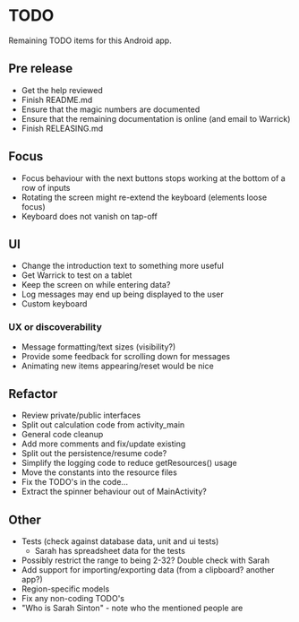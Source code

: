 # TODO

Remaining TODO items for this Android app.

## Pre release

- Get the help reviewed
- Finish README.md
- Ensure that the magic numbers are documented
- Ensure that the remaining documentation is online (and email to Warrick)
- Finish RELEASING.md


## Focus ##

- Focus behaviour with the next buttons stops working at the bottom of a row
  of inputs
- Rotating the screen might re-extend the keyboard (elements loose focus)
- Keyboard does not vanish on tap-off


## UI

- Change the introduction text to something more useful
- Get Warrick to test on a tablet
- Keep the screen on while entering data?
- Log messages may end up being displayed to the user
- Custom keyboard

### UX or discoverability

- Message formatting/text sizes (visibility?)
- Provide some feedback for scrolling down for messages
- Animating new items appearing/reset would be nice


## Refactor

- Review private/public interfaces
- Split out calculation code from activity_main
- General code cleanup
- Add more comments and fix/update existing
- Split out the persistence/resume code?
- Simplify the logging code to reduce getResources() usage
- Move the constants into the resource files
- Fix the TODO's in the code...
- Extract the spinner behaviour out of MainActivity?


## Other

- Tests (check against database data, unit and ui tests)
  - Sarah has spreadsheet data for the tests
- Possibly restrict the range to being 2-32? Double check with Sarah
- Add support for importing/exporting data (from a clipboard? another app?)
- Region-specific models
- Fix any non-coding TODO's
- "Who is Sarah Sinton" - note who the mentioned people are
